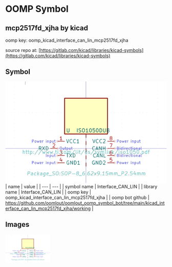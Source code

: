 # OOMP Symbol  
## mcp2517fd_xjha  by kicad  
  
oomp key: oomp_kicad_interface_can_lin_mcp2517fd_xjha  
  
source repo at: [https://gitlab.com/kicad/libraries/kicad-symbols](https://gitlab.com/kicad/libraries/kicad-symbols)  
## Symbol  
  
[![working.png](working_600.png)](working.png)  
| name | value | 
| --- | --- | 
| symbol name | Interface_CAN_LIN | 
| library name | Interface_CAN_LIN | 
| oomp key | oomp_kicad_interface_can_lin_mcp2517fd_xjha | 
| oomp bot github | https://github.com/oomlout/oomlout_oomp_symbol_bot/tree/main/kicad_interface_can_lin_mcp2517fd_xjha/working | 
## Images  
  
[![working.png](working_140.png)](working.png)  
